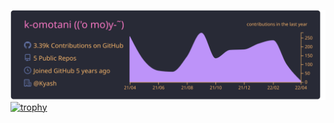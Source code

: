 [![](https://raw.githubusercontent.com/k-omotani/k-omotani/main/profile-summary-card-output/dracula/0-profile-details.svg)](https://github.com/vn7n24fzkq/github-profile-summary-cards)
[![trophy](https://github-profile-trophy.vercel.app/?username=k-omotani&theme=dracula&no-frame=true&margin-w=10)](https://github.com/ryo-ma/github-profile-trophy)
